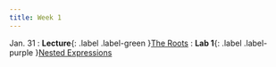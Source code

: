 ```yaml
---
title: Week 1
---
```


Jan. 31
: **Lecture**{: .label .label-green }[The Roots](#)
: **Lab 1**{: .label .label-purple }[Nested Expressions](#)

